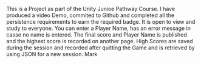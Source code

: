 This is a Project as part of the Unity Junioe Pathway Course.  I have produced a video Demo, commited to Github and completed all the persistence requirements to earn the required badge.  It is open to view and study to everyone.
You can enter a Player Name, has an error message in casse no name is entered.  The final score and Player Name is published and the highest score is recorded on another page.  High Scores are saved during the session and recorded after quitting the Game and is retrieved by using JSON for a new session.  Mark
